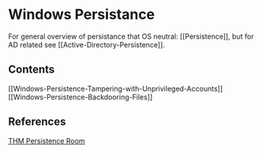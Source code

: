 # Windows  Persistance

For general overview of persistance that OS neutral: [[Persistence]], but for AD related see [[Active-Directory-Persistence]].

## Contents
[[Windows-Persistence-Tampering-with-Unprivileged-Accounts]]
[[Windows-Persistence-Backdooring-Files]]


## References

[THM Persistence Room](https://tryhackme.com/room/windowslocalpersistence)